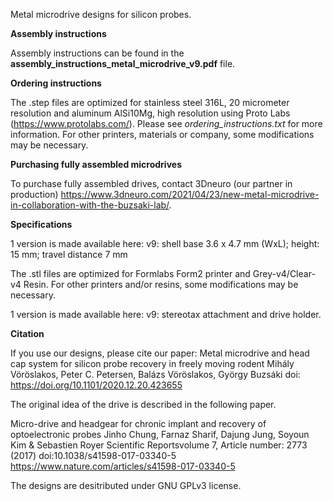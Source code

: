 Metal microdrive designs for silicon probes.

**Assembly instructions**

Assembly instructions can be found in the **assembly_instructions_metal_microdrive_v9.pdf** file.

**Ordering instructions**

The .step files are optimized for stainless steel 316L, 20 micrometer resolution and aluminum AlSi10Mg, high resolution using Proto Labs (https://www.protolabs.com/). Please see *ordering_instructions.txt* for more information. 
For other printers, materials or company, some modifications may be necessary.

**Purchasing fully assembled microdrives**

To purchase fully assembled drives, contact 3Dneuro (our partner in production) https://www.3dneuro.com/2021/04/23/new-metal-microdrive-in-collaboration-with-the-buzsaki-lab/.

**Specifications**

1 version is made available here:
v9: shell base 3.6 x 4.7 mm (WxL); height: 15 mm; travel distance 7 mm

The .stl files are optimized for Formlabs Form2 printer and Grey-v4/Clear-v4 Resin. For other printers and/or resins, some modifications may be necessary.

1 version is made available here:
v9: stereotax attachment and drive holder.

**Citation**

If you use our designs, please cite our paper:
Metal microdrive and head cap system for silicon probe recovery in freely moving rodent 
Mihály Vöröslakos, Peter C. Petersen, Balázs Vöröslakos, György Buzsáki
doi: https://doi.org/10.1101/2020.12.20.423655 


The original idea of the drive is described in the following paper.

Micro-drive and headgear for chronic implant and recovery of optoelectronic probes Jinho Chung, Farnaz Sharif, Dajung Jung, Soyoun Kim & Sebastien Royer Scientific Reportsvolume 7, Article number: 2773 (2017) doi:10.1038/s41598-017-03340-5 https://www.nature.com/articles/s41598-017-03340-5

The designs are desitributed under GNU GPLv3 license.
